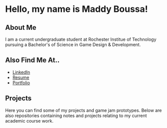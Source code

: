 # Hello, my name is Maddy Boussa!

## About Me

I am a current undergraduate student at Rochester Institue of Technology pursuing a Bachelor's of Science in Game Design & Development.

## Also Find Me At..

- [LinkedIn](https://www.linkedin.com/in/madeline-boussa-3a011321b/)
- [Resume](/Madeline_Boussa_Resum.pdf)
- [Portfolio](https://people.rit.edu/mnb7937/portfolio/)

## Projects

Here you can find some of my projects and game jam prototypes. Below are also repositories containing notes and projects relating to my current academic course work.
